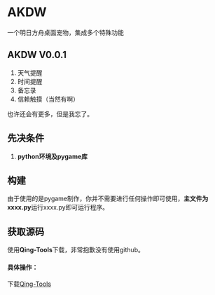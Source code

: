 # AKDW
一个明日方舟桌面宠物，集成多个特殊功能
## AKDW V0.0.1
1. 天气提醒
2. 时间提醒
3. 备忘录
4. 信赖触摸（当然有啊）

也许还会有更多，但是我忘了。
## 先决条件
1. **python环境及pygame库**
## 构建
由于使用的是pygame制作，你并不需要进行任何操作即可使用，**主文件为xxxx.py**运行xxxx.py即可运行程序。
## 获取源码
使用**Qing-Tools**下载，非常抱歉没有使用github。
#### 具体操作：
下载[Qing-Tools]()